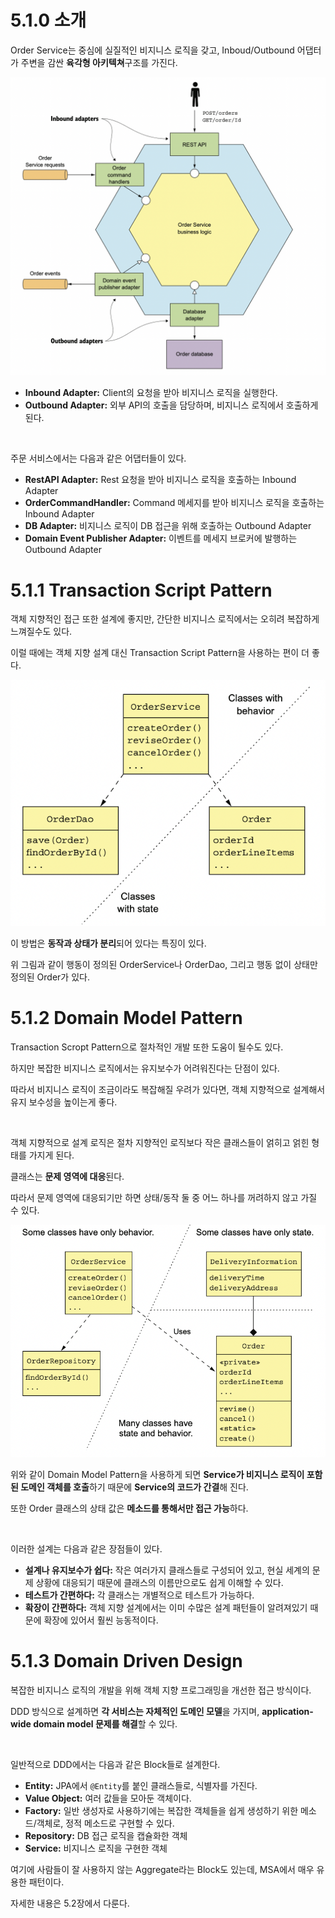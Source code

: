 # 5.1.0 소개

Order Service는 중심에 실질적인 비지니스 로직을 갖고, Inboud/Outbound 어댑터가 주변을 감싼 **육각형 아키텍쳐**구조를 가진다.

<img src="../../images/image-20211009184921157.png" alt="image-20211009184921157" style="zoom:50%;" />

- **Inbound Adapter:** Client의 요청을 받아 비지니스 로직을 실행한다.
- **Outbound Adapter:** 외부 API의 호출을 담당하며, 비지니스 로직에서 호출하게 된다.

<br>

주문 서비스에서는 다음과 같은 어댑터들이 있다.

- **RestAPI Adapter:** Rest 요청을 받아 비지니스 로직을 호출하는 Inbound Adapter
- **OrderCommandHandler:** Command 메세지를 받아 비지니스 로직을 호출하는 Inbound Adapter
- **DB Adapter:** 비지니스 로직이 DB 접근을 위해 호출하는 Outbound Adapter
- **Domain Event Publisher Adapter:** 이벤트를 메세지 브로커에 발행하는 Outbound Adapter

# 5.1.1 Transaction Script Pattern

객체 지향적인 접근 또한 설계에 좋지만, 간단한 비지니스 로직에서는 오히려 복잡하게 느껴질수도 있다.

이럴 때에는 객체 지향 설계 대신 Transaction Script Pattern을 사용하는 편이 더 좋다.

![image-20211010135011990](../../images/image-20211010135011990.png)

이 방법은 **동작과 상태가 분리**되어 있다는 특징이 있다.

위 그림과 같이 행동이 정의된 OrderService나 OrderDao, 그리고 행동 없이 상태만 정의된 Order가 있다.

# 5.1.2 Domain Model Pattern

Transaction Scropt Pattern으로 절차적인 개발 또한 도움이 될수도 있다.

하지만 복잡한 비지니스 로직에서는 유지보수가 어려워진다는 단점이 있다.

따라서 비지니스 로직이 조금이라도 복잡해질 우려가 있다면, 객체 지향적으로 설계해서 유지 보수성을 높이는게 좋다.

<br>

객체 지향적으로 설계 로직은 절차 지향적인 로직보다 작은 클래스들이 얽히고 얽힌 형태를 가지게 된다.

클래스는 **문제 영역에 대응**된다.

따라서 문제 영역에 대응되기만 하면 상태/동작 둘 중 어느 하나를 꺼려하지 않고 가질 수 있다.

![image-20211010140116610](../../images/image-20211010140116610.png)

위와 같이 Domain Model Pattern을 사용하게 되면 **Service가 비지니스 로직이 포함된 도메인 객체를 호출**하기 때문에 **Service의 코드가 간결**해 진다.

또한 Order 클래스의 상태 값은 **메소드를 통해서만 접근 가능**하다.

<br>

이러한 설계는 다음과 같은 장점들이 있다.

- **설계나 유지보수가 쉽다:** 작은 여러가지 클래스들로 구성되어 있고, 현실 세계의 문제 상황에 대응되기 때문에 클래스의 이름만으로도 쉽게 이해할 수 있다.
- **테스트가 간편하다:** 각 클래스는 개별적으로 테스트가 가능하다.
- **확장이 간편하다:** 객체 지향 설계에서는 이미 수많은 설계 패턴들이 알려져있기 때문에 확장에 있어서 훨씬 능동적이다.

# 5.1.3 Domain Driven Design

복잡한 비지니스 로직의 개발을 위해 객체 지향 프로그래밍을 개선한 접근 방식이다.

DDD 방식으로 설계하면 **각 서비스는 자체적인 도메인 모델**을 가지며, **application-wide domain model 문제를 해결**할 수 있다.

<br>

일반적으로 DDD에서는 다음과 같은 Block들로 설계한다.

- **Entity:** JPA에서 `@Entity`를 붙인 클래스들로, 식별자를 가진다.
- **Value Object:** 여러 값들을 모아둔 객체이다.
- **Factory:** 일반 생성자로 사용하기에는 복잡한 객체들을 쉽게 생성하기 위한 메소드/객체로, 정적 메소드로 구현할 수 있다.
- **Repository:** DB 접근 로직을 캡슐화한 객체
- **Service:** 비지니스 로직을 구현한 객체

여기에 사람들이 잘 사용하지 않는 Aggregate라는 Block도 있는데, MSA에서 매우 유용한 패턴이다.

자세한 내용은 5.2장에서 다룬다.